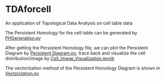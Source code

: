 # TDAforcell
An application of Topological Data Analysis on cell table data

The Persistent Homology for the cell table can be generated by [PHGeneration.py](https://github.com/Yuhan0524/TDAforcell/blob/main/PHGeneration.py)

After getting the Persistent Homology file, we can plot the Persistent Diagram by [Persistent Diagram.py](https://github.com/Yuhan0524/TDAforcell/blob/main/Persistent%20Diagram.py), trace back and visualize the cell distribution/image by [Cell_Image_Visualization.ipynb](https://github.com/Yuhan0524/TDAforcell/blob/main/Cell_Image_Visualization.ipynb)

The vectorization method of the Persistent Homology Diagram is shown in [Vectorization.py](https://github.com/Yuhan0524/TDAforcell/blob/main/Vectorization.py)
